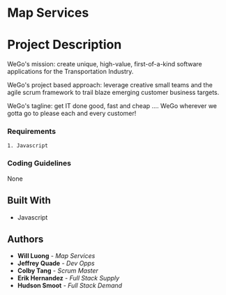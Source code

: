 # Map Services #

# Project Description #

WeGo's mission: create unique, high-value, first-of-a-kind software applications for the Transportation Industry.

WeGo's project based approach: leverage creative small teams and the agile scrum framework to trail blaze emerging customer business targets.

WeGo's tagline: get IT done good, fast and cheap .... WeGo wherever we gotta go to please each and every customer!

### Requirements

```
1. Javascript
```

### Coding Guidelines

None

## Built With

* Javascript

## Authors

* **Will Luong** - *Map Services* 
* **Jeffrey Quade** - *Dev Opps* 
* **Colby Tang** - *Scrum Master* 
* **Erik Hernandez** - *Full Stack Supply* 
* **Hudson Smoot** - *Full Stack Demand* 

